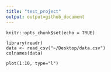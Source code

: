 ```yaml
---
title: "test_project"
output: output=github_document
---
```


```{r setup, include=FALSE}
knitr::opts_chunk$set(echo = TRUE)
```

```{r}
library(readr)
data <- read_csv("~/Desktop/data.csv")
colnames(data)
```

```{r}
plot(1:10, type="l")
```
